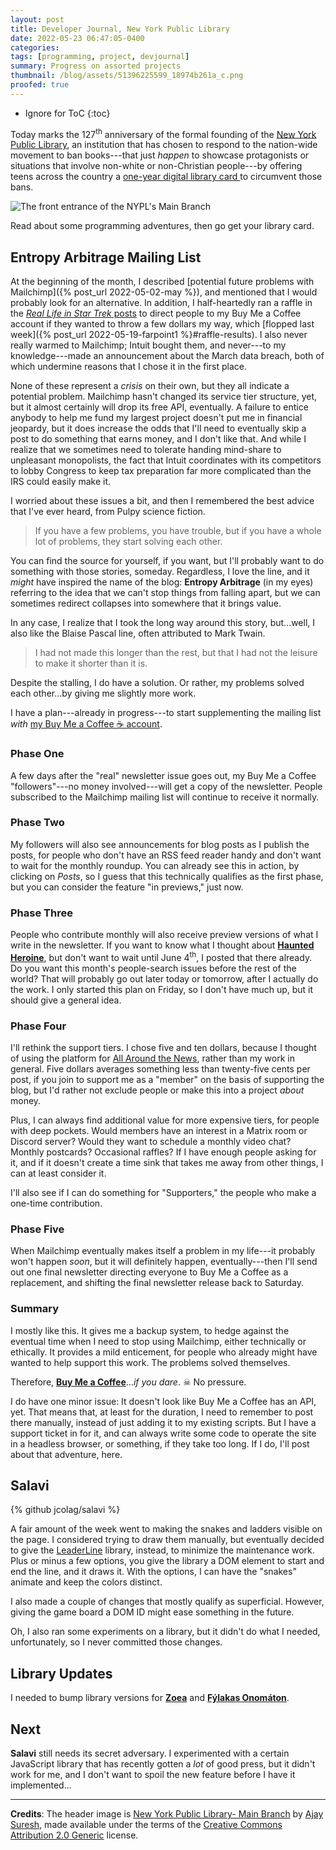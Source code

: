 ```yaml
---
layout: post
title: Developer Journal, New York Public Library
date: 2022-05-23 06:47:05-0400
categories:
tags: [programming, project, devjournal]
summary: Progress on assorted projects
thumbnail: /blog/assets/51396225599_18974b261a_c.png
proofed: true
---
```


* Ignore for ToC
{:toc}

Today marks the 127<sup>th</sup> anniversary of the formal founding of the [New York Public Library](https://en.wikipedia.org/wiki/New_York_Public_Library), an institution that has chosen to respond to the nation-wide movement to ban books---that just *happen* to showcase protagonists or situations that involve non-white or non-Christian people---by offering teens across the country a [one-year digital library card <i class="fas fa-copyright"></i>](https://www.nypl.org/spotlight/books-for-all) to circumvent those bans.

![The front entrance of the NYPL's Main Branch](/blog/assets/51396225599_18974b261a_c.png "I wanted a picture with the lions, forgetting how small and far apart they sit, relative to the space...")

Read about some programming adventures, then go get your library card.

## Entropy Arbitrage Mailing List

At the beginning of the month, I described [potential future problems with Mailchimp]({% post_url 2022-05-02-may %}), and mentioned that I would probably look for an alternative.  In addition, I half-heartedly ran a raffle in the [*Real Life in Star Trek* posts](/blog/tag/startrek) to direct people to my Buy Me a Coffee account if they wanted to throw a few dollars my way, which [flopped last week]({% post_url 2022-05-19-farpoint1 %}#raffle-results).  I also never really warmed to Mailchimp; Intuit bought them, and never---to my knowledge---made an announcement about the March data breach, both of which undermine reasons that I chose it in the first place.

None of these represent a *crisis* on their own, but they all indicate a potential problem.  Mailchimp hasn't changed its service tier structure, yet, but it almost certainly will drop its free API, eventually.  A failure to entice anybody to help me fund my largest project doesn't put me in financial jeopardy, but it does increase the odds that I'll need to eventually skip a post to do something that earns money, and I don't like that.  And while I realize that we sometimes need to tolerate handing mind-share to unpleasant monopolists, the fact that Intuit coordinates with its competitors to lobby Congress to keep tax preparation far more complicated than the IRS could easily make it.

I worried about these issues a bit, and then I remembered the best advice that I've ever heard, from Pulpy science fiction.

 > If you have a few problems, you have trouble, but if you have a whole lot of problems, they start solving each other.

You can find the source for yourself, if you want, but I'll probably want to do something with those stories, someday.  Regardless, I love the line, and it *might* have inspired the name of the blog:  **Entropy Arbitrage** (in my eyes) referring to the idea that we can't stop things from falling apart, but we can sometimes redirect collapses into somewhere that it brings value.

In any case, I realize that I took the long way around this story, but...well, I also like the Blaise Pascal line, often attributed to Mark Twain.

 > I had not made this longer than the rest, but that I had not the leisure to make it shorter than it is.

Despite the stalling, I do have a solution.  Or rather, my problems solved each other...by giving me slightly more work.

I have a plan---already in progress---to start supplementing the mailing list *with* [my Buy Me a Coffee ☕ account](https://www.buymeacoffee.com/jcolag/).

### Phase One

A few days after the "real" newsletter issue goes out, my Buy Me a Coffee "followers"---no money involved---will get a copy of the newsletter.  People subscribed to the Mailchimp mailing list will continue to receive it normally.

### Phase Two

My followers will also see announcements for blog posts as I publish the posts, for people who don't have an RSS feed reader handy and don't want to wait for the monthly roundup.  You can already see this in action, by clicking on *Posts*, so I guess that this technically qualifies as the first phase, but you can consider the feature "in previews," just now.

### Phase Three

People who contribute monthly will also receive preview versions of what I write in the newsletter.  If you want to know what I thought about [**Haunted Heroine**](https://amzn.to/3wp5Gdb), but don't want to wait until June 4<sup>th</sup>, I posted that there already.  Do you want this month's people-search issues before the rest of the world?  That will probably go out later today or tomorrow, after I actually do the work.  I only started this plan on Friday, so I don't have much up, but it should give a general idea.

### Phase Four

I'll rethink the support tiers.  I chose five and ten dollars, because I thought of using the platform for [All Around the News](https://allaroundthe.news/), rather than my work in general. Five dollars averages something less than twenty-five cents per post, if you join to support me as a "member" on the basis of supporting the blog, but I'd rather not exclude people or make this into a project *about* money.

Plus, I can always find additional value for more expensive tiers, for people with deep pockets.  Would members have an interest in a Matrix room or Discord server?  Would they want to schedule a monthly video chat?  Monthly postcards?  Occasional raffles?  If I have enough people asking for it, and if it doesn't create a time sink that takes me away from other things, I can at least consider it.

I'll also see if I can do something for "Supporters," the people who make a one-time contribution.

### Phase Five

When Mailchimp eventually makes itself a problem in my life---it probably won't happen *soon*, but it will definitely happen, eventually---then I'll send out one final newsletter directing everyone to Buy Me a Coffee as a replacement, and shifting the final newsletter release back to Saturday.

### Summary

I mostly like this.  It gives me a backup system, to hedge against the eventual time when I need to stop using Mailchimp, either technically or ethically.  It provides a mild enticement, for people who already might have wanted to help support this work.  The problems solved themselves.

Therefore, [**Buy Me a Coffee**](https://www.buymeacoffee.com/jcolag)...*if you dare*. ☠ No pressure.

I do have one minor issue:  It doesn't look like Buy Me a Coffee has an API, yet.  That means that, at least for the duration, I need to remember to post there manually, instead of just adding it to my existing scripts.  But I have a support ticket in for it, and can always write some code to operate the site in a headless browser, or something, if they take too long.  If I do, I'll post about that adventure, here.

## Salavi

{% github jcolag/salavi %}

A fair amount of the week went to making the snakes and ladders visible on the page.  I considered trying to draw them manually, but eventually decided to give the [LeaderLine](https://anseki.github.io/leader-line/) library, instead, to minimize the maintenance work.  Plus or minus a few options, you give the library a DOM element to start and end the line, and it draws it.  With the options, I can have the "snakes" animate and keep the colors distinct.

I also made a couple of changes that mostly qualify as superficial.  However, giving the game board a DOM ID might ease something in the future.

Oh, I also ran some experiments on a library, but it didn't do what I needed, unfortunately, so I never committed those changes.

## Library Updates

I needed to bump library versions for [**Zoea**](https://github.com/jcolag/zoea) and [**Fýlakas Onomáton**](https://github.com/jcolag/fylakas-onomaton).

## Next

**Salavi** still needs its secret adversary.  I experimented with a certain JavaScript library that has recently gotten a *lot* of good press, but it didn't work for me, and I don't want to spoil the new feature before I have it implemented...

* * *

**Credits**:  The header image is [New York Public Library- Main Branch](https://www.flickr.com/photos/ajay_suresh/51396225599/) by [Ajay Suresh](https://www.flickr.com/photos/ajay_suresh/), made available under the terms of the [Creative Commons Attribution 2.0 Generic](https://creativecommons.org/licenses/by/2.0/) license.

